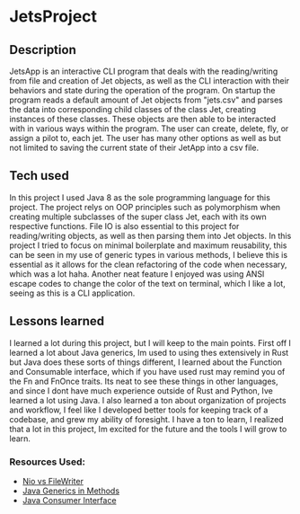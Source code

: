 # JetsProject


## Description
JetsApp is an interactive CLI program that deals with the reading/writing from file and creation of Jet objects, as well as the CLI interaction with their behaviors and state during the operation of the program.  On startup the program reads a default amount of Jet objects from "jets.csv" and parses the data into corresponding child classes of the class Jet, creating instances of these classes.  These objects are then able to be interacted with in various ways within the program. The user can create, delete, fly, or assign a pilot to, each jet. The user has many other options as well as but not limited to saving the current state of their JetApp into a csv file.

## Tech used
In this project I used Java 8 as the sole programming language for this project.  The project relys on OOP principles such as polymorphism when creating multiple subclasses of the super class Jet, each with its own respective functions. File IO is also essential to this project for reading/writing objects, as well as then parsing them into Jet objects. In this project I tried to focus on minimal boilerplate and maximum reusability, this can be seen in my use of generic types in various methods, I believe this is essential as it allows for the clean refactoring of the code when necessary, which was a lot haha. Another neat feature I enjoyed was using ANSI escape codes to change the color of the text on terminal, which I like a lot, seeing as this is a CLI application.

## Lessons learned
I learned a lot during this project, but I will keep to the main points. First off I learned a lot about Java generics, Im used to using thes extensively in Rust but Java does these sorts of things different, I learned about the Function and Consumable interface, which if you have used rust may remind you of the Fn and FnOnce traits. Its neat to see these things in other languages, and since I dont have much experience outside of Rust and Python, Ive learned a lot using Java. I also learned a ton about organization of projects and workflow, I feel like I developed better tools for keeping track of a codebase, and grew my ability of foresight. I have a ton to learn, I realized that a lot in this project, Im excited for the future and the tools I will grow to learn.

### Resources Used:
* [Nio vs FileWriter](https://stackoverflow.com/questions/32143633/java-io-file-vs-java-nio-files-which-is-the-preferred-in-new-code)
* [Java Generics in Methods](https://docs.oracle.com/javase/tutorial/extra/generics/methods.html)
* [Java Consumer Interface](https://www.geeksforgeeks.org/java-8-consumer-interface-in-java-with-examples/)
